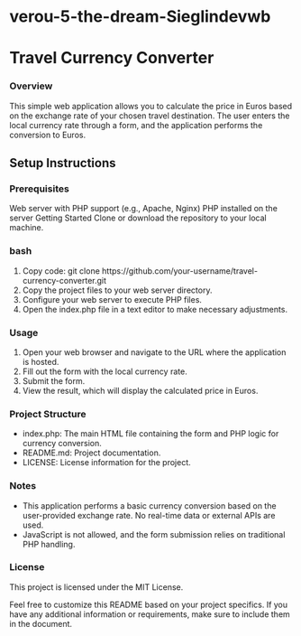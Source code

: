 # verou-5-the-dream-Sieglindevwb

<h1> Travel Currency Converter</h1>
<h3>Overview</h3>
This simple web application allows you to calculate the price in Euros based on the exchange rate of your chosen travel destination. The user enters the local currency rate through a form, and the application performs the conversion to Euros.

<h2>Setup Instructions</h2>
<h3>Prerequisites</h3>
Web server with PHP support (e.g., Apache, Nginx)
PHP installed on the server
Getting Started
Clone or download the repository to your local machine.

<h3>bash</h3>
<ol>
<li>Copy code:
git clone https://github.com/your-username/travel-currency-converter.git</li>
<li>Copy the project files to your web server directory.</li>

<li>Configure your web server to execute PHP files.</li>

<li>Open the index.php file in a text editor to make necessary adjustments.</li>
</ol>

<h3>Usage</h3>
<ol>
<li>Open your web browser and navigate to the URL where the application is hosted.</li>

<li>Fill out the form with the local currency rate.</li>

<li>Submit the form.</li>

<li>View the result, which will display the calculated price in Euros.</li>
</ol>

<h3>Project Structure</h3>
<ul>
<li>index.php: The main HTML file containing the form and PHP logic for currency conversion.</li>
<li>README.md: Project documentation.</li>
<li>LICENSE: License information for the project.</li>
</ul>

<h3>Notes</h3>
<ul>
<li>This application performs a basic currency conversion based on the user-provided exchange rate. No real-time data or external APIs are used.</li>

<li>JavaScript is not allowed, and the form submission relies on traditional PHP handling.</li>
</ul>

<h3>License</h3>
This project is licensed under the MIT License.

Feel free to customize this README based on your project specifics. If you have any additional information or requirements, make sure to include them in the document.
